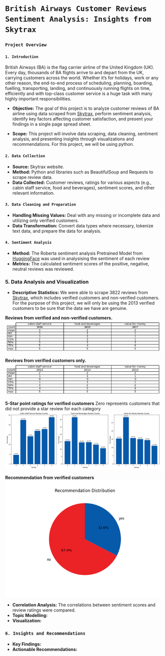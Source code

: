 # `British Airways Customer Reviews Sentiment Analysis: Insights from Skytrax`
### `Project Overview`

#### `1. Introduction`

British Airways (BA) is the flag carrier airline of the United Kingdom (UK). Every day, thousands of BA flights arrive to and depart from the UK, carrying customers across the world. Whether it’s for holidays, work or any other reason, the end-to-end process of scheduling, planning, boarding, fuelling, transporting, landing, and continuously running flights on time, efficiently and with top-class customer service is a huge task with many highly important responsibilities.

- **Objective:** The goal of this project is to analyze customer reviews of BA airline using data scraped from [Skytrax](https://www.airlinequality.com/), perform sentiment analysis, identify key factors affecting customer satisfaction, and present your findings in a single page spread sheet.

- **Scope:** This project will involve data scraping, data cleaning, sentiment analysis, and presenting insights through visualizations and recommendations. For this project, we will be using python.

#### `2. Data Collection`
- **Source:** Skytrax website.
- **Method:** Python and libraries such as BeautifulSoup and Requests to scrape review data.
- **Data Collected:** Customer reviews, ratings for various aspects (e.g., cabin staff service, food and beverages), sentiment scores, and other relevant information.

#### `3. Data Cleaning and Preparation`
- **Handling Missing Values:** Deal with any missing or incomplete data and utilizing only verified customers.
- **Data Transformation:** Convert data types where necessary, tokenize text data, and prepare the data for analysis.

#### `4. Sentiment Analysis`
- **Method:** The Roberta sentiment analysis Pretrained Model from [HuggingFace](https://huggingface.co/cardiffnlp/twitter-roberta-base-sentiment) was used in analysising the sentiment of each review
- **Metrics:** The calculated sentiment scores of the positive, negative, neutral reviews was reviewed.

### 5. Data Analysis and Visualization
- **Descriptive Statistics:** We were able to scrape 3822 reviews from [Skytrax](https://www.airlinequality.com/), which includes verified customers and non-verified customers. For the purpose of this project, we will only be using the 2013 verified customers to be sure that the data we have are genuine. 

**Reviews from verified and non-verified customers.**
![Descriptive Statistics](img/df_describe_output.png)

**Reviews from verified customers only.**
![Descriptive Statistics](img/df_describe_verified_output.png)

**5-Star point ratings for verified customers**
Zero represents customers that did not provide a star review for each category
![Descriptive Statistics](img/point_review_BC.png)

**Recommendation from verified customers**
![Descriptive Statistics](img/recommendation_review_BC.png)


- **Correlation Analysis:** The correlations between sentiment scores and review ratings were compared.
- **Topic Modelling:** 
- **Visualization:**

### `6. Insights and Recommendations`
- **Key Findings:**
- **Actionable Recommendations:**
